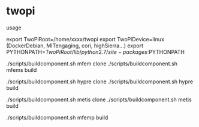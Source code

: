 # twopi


 usage
 
 export TwoPiRoot=/home/xxxx/twopi
 export TwoPiDevice=linux (DockerDebian, MITengaging, cori, highSierra...)
 export PYTHONPATH=$TwoPiRoot/lib/python2.7/site-packages:$PYTHONPATH


 ./scripts/buildcomponent.sh mfem clone
 ./scripts/buildcomponent.sh mfems build

 ./scripts/buildcomponent.sh hypre clone
 ./scripts/buildcomponent.sh hypre build

 ./scripts/buildcomponent.sh metis clone
 ./scripts/buildcomponent.sh metis build

 ./scripts/buildcomponent.sh mfemp build






